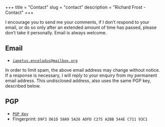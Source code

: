 +++
title = "Contact"
slug = "contact"
description = "Richard Frost - Contact"
+++

I encourage you to send me your comments, if I don’t respond to your email, or do so only after an extended amount of time has passed, please don’t take it personally. Email is always welcome.

## Email

* [`iapetus.enceladus@mailbox.org`](mailto:iapetus.enceladus@mailbox.org?subject=Website%20enquiry)

In order to limit spam, the above email address may change without notice. If a response is necessary, I will reply to your enquiry from my permanent email address. This undisclosed address, also uses the same PGP key, described below.

## PGP

* [`PGP Key`](/D9F3D61D58A95A26ADFDC275A2B8544EC71193C1.asc)
* Fingerprint: `D9F3 D61D 58A9 5A26 ADFD C275 A2BB 544E C711 93C1`